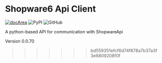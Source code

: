# Shopware6 Api Client

[![docArea](https://img.shields.io/badge/docArea-0.0.70-%2340cbb1)](https://www.docarea.io/sachsmedia/shopware6-api/)
![PyPI](https://img.shields.io/pypi/v/shopwareapi)
![GitHub](https://img.shields.io/github/license/sachs-media/shopwareapi)

A python-based API for communication with ShopwareApi

Version 0.0.70
>>>>>>> bd559351efcf6d74f878a7b37a3f3e6809208f0f
